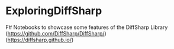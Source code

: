 # ExploringDiffSharp  
F# Notebooks to showcase some features of the DiffSharp Library  
(https://github.com/DiffSharp/DiffSharp/)  
(https://diffsharp.github.io/)
